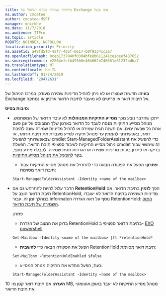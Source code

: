 ```yaml
---
title: מדיניות שמירה במרכז הניהול של Exchange אינו פועל
ms.author: cmcatee
author: cmcatee-MSFT
manager: mnirkhe
ms.date: 11/7/2018
ms.audience: ITPro
ms.topic: article
ROBOTS: NOINDEX, NOFOLLOW
localization_priority: Priority
ms.assetid: a48fd5fd-4af7-4d5f-b617-b0f9334ccaa7
ms.openlocfilehash: 0ceb1737040f0304bfe8b611241ce1deef487652
ms.sourcegitcommit: e2864efcfb493b6e46b662b746661a61232bdba7
ms.translationtype: MT
ms.contentlocale: he-IL
ms.lasthandoff: 01/24/2019
ms.locfileid: "29472631"
---
```

 **בעיה:** חדשות שנוצרו או לא ניתן להחיל מדיניות שמירה מעודכן במרכז הניהול של Exchange אל תיבות דואר או פריטים לא מועבר לתיבת הדואר ארכיון או נמחקה. 
  
 **סיבות בסיס:**
  
- ייתכן שהדבר נובע מכך **מסייע התיקיות המנוהלות** לא עיבד הדואר של המשתמש. מנוהל מסייע התיקיות מנסה לעבד כל הדואר בארגון שלך המבוסס על ענן פעם אחת כל שבעה ימים. אם תשנה תגית שמירה או להחיל מדיניות שמירה שונה לתיבת דואר, באפשרותך להמתין עד מנוהל תיקיה לסייע מעבדת את תיבת הדואר, או שבאפשרותך להפעיל cmdlet Start-ManagedFolderAssistant כדי להפעיל את ניהול מסייע התיקיות לעיבוד ספציפי תיבת הדואר. הפעלת cmdlet זה שימושי עבור בדיקה או פתרון בעיות מדיניות שמירה או הגדרות תגית שמירה. לקבלת מידע נוסף, בקר [להפעיל את מנוהל מסייע התיקיות](https://msdn.microsoft.com/en-us/library/gg271153%28v=exchsrvcs.149%29.aspx#managedfolderassist).
    
  - **פתרון:** הפעל את הפקודה הבאה כדי להתחיל את מנוהל מסייע התיקיות עבור תיבת דואר מסוימת: 
    
  ```
  Start-ManagedFolderAssistant -Identity <name of the mailbox>
  ```

- הדבר עלול להיות להתרחש גם אם **RetentionHold** הפך **לזמין** בתיבת הדואר. אם תיבת הדואר הוצב על RetentionHold, מדיניות השמירה בתיבת הדואר לא יעובדו במהלך זמן זה. עבור informaton נוסף על ראה הגדרה RetentionHold: [החזק השמירה של תיבת הדואר](https://docs.microsoft.com/en-us/exchange/security-and-compliance/messaging-records-management/mailbox-retention-hold).
    
    פתרון
    
  - בדוק את המצב של הגדרת RetentionHold בתיבת הדואר ספציפי ב- [EXO powershell](https://docs.microsoft.com/en-us/powershell/exchange/exchange-online/connect-to-exchange-online-powershell/connect-to-exchange-online-powershell?view=exchange-ps):
    
  ```
  Get-Mailbox -Identity <name of the mailbox> |fl *retentionHold*
  ```

  - הפעל את הפקודה הבאה כדי **להשבית** RetentionHold תיבת דואר מסוימת: 
    
  ```
  Set-Mailbox -RetentionHoldEnabled $false
  ```

  - כעת, הפעל מחדש את התיקיה מנוהל המסייע:
    
  ```
  Start-ManagedFolderAssistant -Identity <name of the mailbox>
  ```

 **הערה:** אם תיבת דואר קטן מ- 10 MB, מנוהל מסייע התיקיות לא יעבד באופן אוטומטי את תיבת הדואר. 
  


